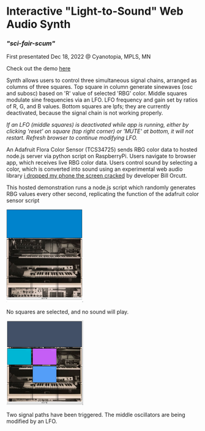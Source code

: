 # Interactive "Light-to-Sound" Web Audio Synth
### *"sci-fair-scum"*

First presentated Dec 18, 2022 @ Cyanotopia, MPLS, MN

Check out the demo [here](https://sci-fair-scum.herokuapp.com)

Synth allows users to control three simultaneous signal chains, arranged as columns of three squares. 
Top square in column generate sinewaves (osc and subosc) based on 'R' value of selected 'RBG' color.
Middle squares modulate sine frequencies via an LFO. LFO frequency and gain set by ratios of R, G, and B values.
Bottom squares are lpfs; they are currently deactivated, because the signal chain is not working properly.

*If an LFO (middle squares) is deactivated while app is running, either by clicking 'reset' on square (top right corner) or 'MUTE' at bottom, it will not restart. Refresh browser to continue modifying LFO.*

An Adafruit Flora Color Sensor (TCS34725) sends RBG color data to hosted node.js server via python script on RaspberryPi. Users navigate to browser app, which receives live RBG color data. Users control sound by selecting a color, which is converted into sound using an experimental web audio library [i dropped my phone the screen cracked](https://github.com/billorcutt/i_dropped_my_phone_the_screen_cracked) by developer Bill Orcutt.

This hosted demonstration runs a node.js script which randomly generates RBG values every other second, replicating the function of the adafruit color sensor script 

<img src="./demopic.png" alt="mobile home screen" width="200"/>

No squares are selected, and no sound will play.

<img src="./demopic2.png" alt="mobile home screen" width="200"/>

Two signal paths have been triggered. The middle oscillators are being modified by an LFO.



